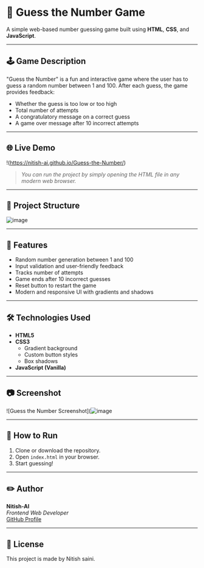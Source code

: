 # 🎯 Guess the Number Game

A simple web-based number guessing game built using **HTML**, **CSS**, and **JavaScript**.

---

## 🕹️ Game Description

"Guess the Number" is a fun and interactive game where the user has to guess a random number between 1 and 100. After each guess, the game provides feedback:
- Whether the guess is too low or too high
- Total number of attempts
- A congratulatory message on a correct guess
- A game over message after 10 incorrect attempts

---

## 🌐 Live Demo 
!(https://nitish-ai.github.io/Guess-the-Number/)

> _You can run the project by simply opening the HTML file in any modern web browser._

---

## 📁 Project Structure
![image](https://github.com/user-attachments/assets/c30137ff-86b3-437d-98e7-e685ad5d3cc8)


---

## 📌 Features

- Random number generation between 1 and 100
- Input validation and user-friendly feedback
- Tracks number of attempts
- Game ends after 10 incorrect guesses
- Reset button to restart the game
- Modern and responsive UI with gradients and shadows

---

## 🛠️ Technologies Used

- **HTML5**
- **CSS3**
  - Gradient background
  - Custom button styles
  - Box shadows
- **JavaScript (Vanilla)**

---

## 📷 Screenshot

![Guess the Number Screenshot](![image](https://github.com/user-attachments/assets/5f8445e4-807d-4308-8186-d143ed3bfb89)

---

## 🚀 How to Run

1. Clone or download the repository.
2. Open `index.html` in your browser.
3. Start guessing!

---

## ✏️ Author

**Nitish-AI**  
*Frontend Web Developer*  
[GitHub Profile](https://github.com/yourusername)

---

## 📄 License

This project is made by Nitish saini.
